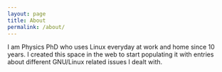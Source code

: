 ```yaml
---
layout: page
title: About
permalink: /about/
---
```


I am Physics PhD who uses Linux everyday at work and home since 10 years.
I created this space in the web to start populating it with entries about different GNU/Linux related issues I dealt with.



